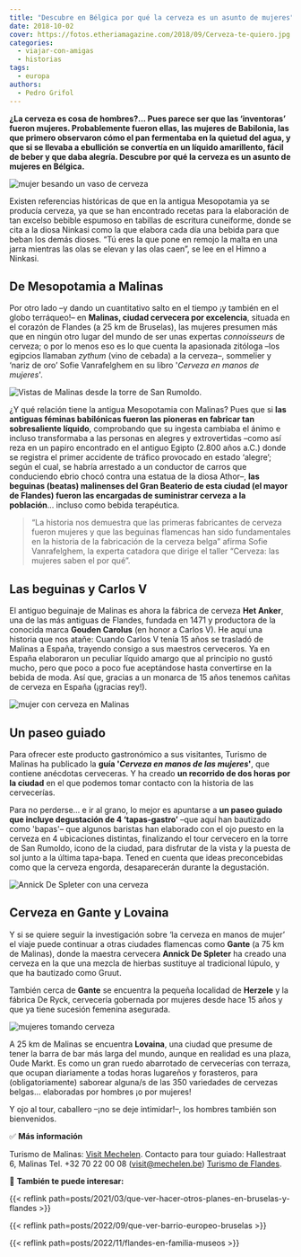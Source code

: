 ```yaml
---
title: "Descubre en Bélgica por qué la cerveza es un asunto de mujeres"
date: 2018-10-02
cover: https://fotos.etheriamagazine.com/2018/09/Cerveza-te-quiero.jpg
categories: 
  - viajar-con-amigas
  - historias
tags: 
  - europa
authors: 
  - Pedro Grifol
---
```


**¿La cerveza es cosa de hombres?... Pues parece ser que las ‘inventoras’ fueron 
mujeres. Probablemente fueron ellas, las mujeres de Babilonia, las que primero 
observaron cómo el pan fermentaba en la quietud del agua, y que si se llevaba a 
ebullición se convertía en un líquido amarillento, fácil de beber y que daba alegría. 
Descubre por qué la cerveza es un asunto de mujeres en Bélgica.** 

![mujer besando un vaso de cerveza](https://fotos.etheriamagazine.com/2018/09/Cerveza-te-quiero.jpg "La cerveza es una bebida de mujeres.")

Existen referencias históricas de que en la antigua Mesopotamia ya se producía cerveza, 
ya que se han encontrado recetas para la elaboración de tan excelso bebible espumoso en 
tabillas de escritura cuneiforme, donde se cita a la diosa Ninkasi como la que elabora 
cada día una bebida para que beban los demás dioses. “Tú eres la que pone en remojo la 
malta en una jarra mientras las olas se elevan y las olas caen”, se lee en el Himno a 
Ninkasi. 

## De Mesopotamia a Malinas

Por otro lado –y dando un cuantitativo salto en el tiempo ¡y también en el globo 
terráqueo!– en **Malinas, ciudad cervecera por excelencia**, situada en el corazón de 
Flandes (a 25 km de Bruselas), las mujeres presumen más que en ningún otro lugar del 
mundo de ser unas expertas _connoisseurs_ de cerveza; o por lo menos eso es lo que 
cuenta la apasionada zitóloga –los egipcios llamaban _zythum_ (vino de cebada) a la 
cerveza–, sommelier y ‘nariz de oro’ Sofie Vanrafelghem en su libro '_Cerveza en manos 
de mujeres_'. 

![Vistas de Malinas desde la torre de San Rumoldo.](https://fotos.etheriamagazine.com/2018/09/Malinas-desde-la-torre-de-San-Rumoldo.jpg "Vistas de Malinas desde la torre de San Rumoldo.")

¿Y qué relación tiene la antigua Mesopotamia con Malinas? Pues que si **las antiguas 
féminas babilónicas fueron las pioneras en fabricar tan sobresaliente líquido**, 
comprobando que su ingesta cambiaba el ánimo e incluso transformaba a las personas en 
alegres y extrovertidas –como así reza en un papiro encontrado en el antiguo Egipto 
(2.800 años a.C.) donde se registra el primer accidente de tráfico provocado en estado 
‘alegre’; según el cual, se habría arrestado a un conductor de carros que conduciendo 
ebrio chocó contra una estatua de la diosa Athor–, **las beguinas (beatas) malinenses 
del Gran Beaterio de esta ciudad (el mayor de Flandes) fueron las encargadas de 
suministrar cerveza a la población**… incluso como bebida terapéutica. 

> “La historia nos demuestra que las primeras fabricantes de cerveza fueron mujeres y que 
> las beguinas flamencas han sido fundamentales en la historia de la fabricación de la 
> cerveza belga” afirma Sofie Vanrafelghem, la experta catadora que dirige el taller 
> “Cerveza: las mujeres saben el por qué”. 

## Las beguinas y Carlos V

El antiguo beguinaje de Malinas es ahora la fábrica de cerveza **Het Anker**, una de las 
más antiguas de Flandes, fundada en 1471 y productora de la conocida marca **Gouden 
Carolus** (en honor a Carlos V). He aquí una historia que nos atañe: Cuando Carlos V 
tenía 15 años se trasladó de Malinas a España, trayendo consigo a sus maestros 
cerveceros. Ya en España elaboraron un peculiar líquido amargo que al principio no gustó 
mucho, pero que poco a poco fue aceptándose hasta convertirse en la bebida de moda. Así 
que, gracias a un monarca de 15 años tenemos cañitas de cerveza en España (¡gracias 
rey!). 

![mujer con cerveza en Malinas](https://fotos.etheriamagazine.com/2018/09/Cerveceria-De-Ryck.jpg "Cervecería De Ryck (Herzele, cerca de Gante).")

## Un paseo guiado

Para ofrecer este producto gastronómico a sus visitantes, Turismo de Malinas ha 
publicado la **guía '_Cerveza en manos de las mujeres_'**, que contiene anécdotas 
cerveceras. Y ha creado **un recorrido de dos horas por la ciudad** en el que podemos 
tomar contacto con la historia de las cervecerías. 

Para no perderse… e ir al grano, lo mejor es apuntarse a **un paseo guiado que incluye 
degustación de 4 ‘tapas-gastro’** –que aquí han bautizado como 'bapas'– que algunos 
baristas han elaborado con el ojo puesto en la cerveza en 4 ubicaciones distintas, 
finalizando el tour cervecero en la torre de San Rumoldo, icono de la ciudad, para 
disfrutar de la vista y la puesta de sol junto a la última tapa-bapa. Tened en cuenta 
que ideas preconcebidas como que la cerveza engorda, desaparecerán durante la 
degustación. 

![Annick De Spleter con una cerveza](https://fotos.etheriamagazine.com/2018/09/Annick-De-Spleter-de-Cerveza-Gruut.jpg "Annick De Spleter, creadora de la cerveza Gruut (sin lúpulo).")

## Cerveza en Gante y Lovaina

Y si se quiere seguir la investigación sobre ‘la cerveza en manos de mujer’ el viaje 
puede continuar a otras ciudades flamencas como **Gante** (a 75 km de Malinas), donde la 
maestra cervecera **Annick De Spleter** ha creado una cerveza en la que una mezcla de 
hierbas sustituye al tradicional lúpulo, y que ha bautizado como Gruut. 

También cerca de **Gante** se encuentra la pequeña localidad de **Herzele** y la fábrica 
De Ryck, cervecería gobernada por mujeres desde hace 15 años y que ya tiene sucesión 
femenina asegurada. 

![mujeres tomando cerveza](https://fotos.etheriamagazine.com/2018/09/Cerveceria-De-Ryck-belgica.jpg "Cervecería De Ryck, gobernada por mujeres desde hace 15 años.")

A 25 km de Malinas se encuentra **Lovaina**, una ciudad que presume de tener la barra de 
bar más larga del mundo, aunque en realidad es una plaza, Oude Markt. Es como un gran 
ruedo abarrotado de cervecerías con terraza, que ocupan diariamente a todas horas 
lugareños y forasteros, para (obligatoriamente) saborear alguna/s de las 350 variedades 
de cervezas belgas… elaboradas por hombres ¡o por mujeres! 

Y ojo al tour, caballero –¡no se deje intimidar!–, los hombres también son bienvenidos. 

✅ **Más información** 

Turismo de Malinas: [Visit Mechelen](https://visit.mechelen.be/es). Contacto para tour 
guiado: Hallestraat 6, Malinas Tel. +32 70 22 00 08 (visit@mechelen.be) [Turismo de 
Flandes](http://www.visitflanders.com/es/). 

**📌** **También te puede interesar:** 

{{< reflink path=posts/2021/03/que-ver-hacer-otros-planes-en-bruselas-y-flandes >}} 

{{< reflink path=posts/2022/09/que-ver-barrio-europeo-bruselas >}} 

{{< reflink path=posts/2022/11/flandes-en-familia-museos >}}
